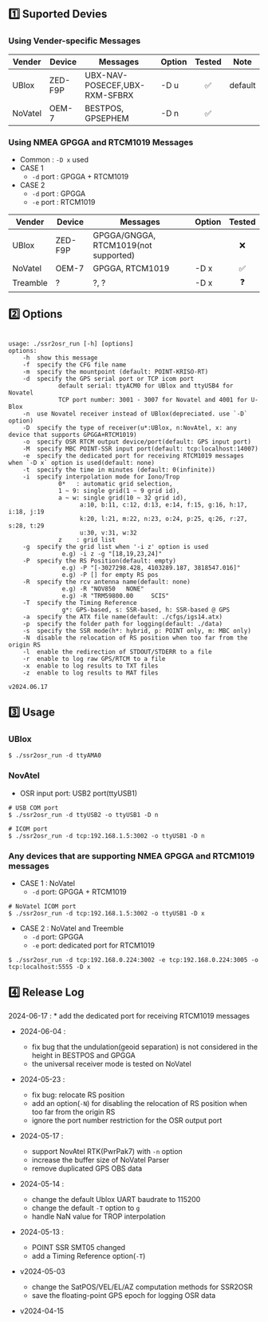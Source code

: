 ## 1️⃣ Suported Devies

### Using Vender-specific Messages
Vender | Device | Messages | Option | Tested| Note
---|---|---|---|:---:|---
UBlox | ZED-F9P | UBX-NAV-POSECEF,UBX-RXM-SFBRX | -D u | ✅ |default 
NoVatel | OEM-7 | BESTPOS, GPSEPHEM | -D n | ✅ |  



### Using NMEA GPGGA and RTCM1019 Messages
- Common : `-D x` used
- CASE 1
  * `-d` port  : GPGGA + RTCM1019
- CASE 2
  * `-d` port : GPGGA
  * `-e` port : RTCM1019

    
Vender | Device | Messages | Option | Tested
---|---|---|---|:---:
UBlox | ZED-F9P | GPGGA/GNGGA, RTCM1019(not supported) | | ❌ 
NoVatel | OEM-7 | GPGGA, RTCM1019| -D x | ✅
Treamble | ? | ?, ? | -D x | ❓





## 2️⃣ Options
```

usage: ./ssr2osr_run [-h] [options]
options:
    -h  show this message
    -f  specify the CFG file name
    -m  specify the mountpoint (default: POINT-KRISO-RT)
    -d  specify the GPS serial port or TCP icom port
              default serial: ttyACM0 for UBlox and ttyUSB4 for Novatel 
              TCP port number: 3001 - 3007 for Novatel and 4001 for U-Blox
    -n  use Novatel receiver instead of UBlox(depreciated. use `-D` option)
    -D  specify the type of receiver(u*:UBlox, n:NovAtel, x: any device that supports GPGGA+RTCM1019)
    -o  specify OSR RTCM output device/port(default: GPS input port)
    -M  specify MBC POINT-SSR input port(default: tcp:localhost:14007)
    -e  specify the dedicated port for receiving RTCM1019 messages when `-D x` option is used(default: none)
    -t  specify the time in minutes (default: 0(infinite))
    -i  specify interpolation mode for Iono/Trop 
              0*   : automatic grid selection, 
              1 ~ 9: single grid(1 ~ 9 grid id), 
              a ~ w: single grid(10 ~ 32 grid id),
                    a:10, b:11, c:12, d:13, e:14, f:15, g:16, h:17, i:18, j:19 
                    k:20, l:21, m:22, n:23, o:24, p:25, q:26, r:27, s:28, t:29
                    u:30, v:31, w:32 
              z    : grid list
    -g  specify the grid list when '-i z' option is used
               e.g) -i z -g "[18,19,23,24]" 
    -P  specify the RS Position(default: empty) 
               e.g) -P "[-3027298.428, 4103289.187, 3818547.016]" 
               e.g) -P [] for empty RS pos
    -R  specify the rcv antenna name(default: none) 
               e.g) -R "NOV850   NONE" 
               e.g) -R "TRM59800.00     SCIS" 
    -T  specify the Timing Reference 
               g*: GPS-based, s: SSR-based, h: SSR-based @ GPS
    -a  specify the ATX file name(default: ./cfgs/igs14.atx)
    -p  specify the folder path for logging(default: ./data) 
    -s  specify the SSR mode(h*: hybrid, p: POINT only, m: MBC only) 
    -N  disable the relocation of RS position when too far from the origin RS 
    -l  enable the redirection of STDOUT/STDERR to a file
    -r  enable to log raw GPS/RTCM to a file
    -x  enable to log results to TXT files
    -z  enable to log results to MAT files

v2024.06.17
```


## 3️⃣ Usage
### UBlox
```
$ ./ssr2osr_run -d ttyAMA0
```

### NovAtel
- OSR input port: USB2 port(ttyUSB1)
```
# USB COM port
$ ./ssr2osr_run -d ttyUSB2 -o ttyUSB1 -D n
```
```
# ICOM port
$ ./ssr2osr_run -d tcp:192.168.1.5:3002 -o ttyUSB1 -D n
```

### Any devices that are supporting NMEA GPGGA and RTCM1019 messages
- CASE 1 : NoVatel
   * `-d` port: GPGGA + RTCM1019 
```
# NoVatel ICOM port
$ ./ssr2osr_run -d tcp:192.168.1.5:3002 -o ttyUSB1 -D x
```
- CASE 2 : NoVatel and Treemble
   * `-d` port: GPGGA
   * `-e` port: dedicated port for RTCM1019
```
$ ./ssr2osr_run -d tcp:192.168.0.224:3002 -e tcp:192.168.0.224:3005 -o tcp:localhost:5555 -D x 
```


## 4️⃣ Release Log
2024-06-17 : 
		* add the dedicated port for receiving RTCM1019 messages

- 2024-06-04 : 
  * fix bug that the undulation(geoid separation) is not considered in the height in BESTPOS and GPGGA
  * the universal receiver mode is tested on NoVatel 

- 2024-05-23 : 
  * fix bug: relocate RS position
  * add an option(`-N`) for disabling the relocation of RS position when too far from the origin RS
  * ignore the port number restriction for the OSR output port


- 2024-05-17 : 
  * support NovAtel RTK(PwrPak7) with `-n` option
  * increase the buffer size of NoVatel Parser
  * remove duplicated GPS OBS data

- 2024-05-14 :
  * change the default Ublox UART baudrate to 115200
  * change the default `-T` option to `g`
  * handle NaN value for TROP interpolation
  
- 2024-05-13 : 
  * POINT SSR SMT05 changed
  * add a Timing Reference option(`-T`)

- v2024-05-03
  * change the SatPOS/VEL/EL/AZ computation methods for SSR2OSR
  * save the floating-point GPS epoch for logging OSR data
    
- v2024-04-15

